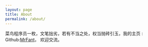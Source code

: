 ```yaml
---
layout: page
title: About
permalink: /about/
---
```


菜鸟程序员一枚，文笔拙劣，若有不当之处，权当抛砖引玉，我的主页 :
Github:[MrFant](https://github.com/mrfant)，
欢迎交流。

